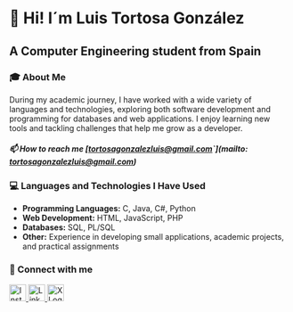 # 👋 Hi! I´m Luis Tortosa González 
## A Computer Engineering student from Spain

### 🎓 About Me
During my academic journey, I have worked with a wide variety of languages and technologies,
exploring both software development and programming for databases and web applications.
I enjoy learning new tools and tackling challenges that help me grow as a developer.

##### 📫 How to reach me [tortosagonzalezluis@gmail.com`](mailto: tortosagonzalezluis@gmail.com)

### 💻 Languages and Technologies I Have Used
- **Programming Languages:** C, Java, C#, Python
- **Web Development:** HTML, JavaScript, PHP
- **Databases:** SQL, PL/SQL
- **Other:** Experience in developing small applications, academic projects, and practical assignments

### 🌟 Connect with me

<a href="https://instagram.com/luuistg_" target="_blank">
  <img src="https://cdn.jsdelivr.net/npm/simple-icons@v8/icons/instagram.svg" alt="Instagram Logo" width="30" height="30">
</a>

<a href="https://www.linkedin.com/in/luis-tortosa-gonzalez-8b99b82b6/" target="_blank">
  <img src="https://simpleicons.org/icons/linkedin.svg" alt="Linkedin Logo" width="30" height="30">
</a>

<a href="https://x.com/Luuistg" target="_blank">
  <img src="https://simpleicons.org/icons/x.svg" alt="X Logo" width="30" height="30">
</a>




